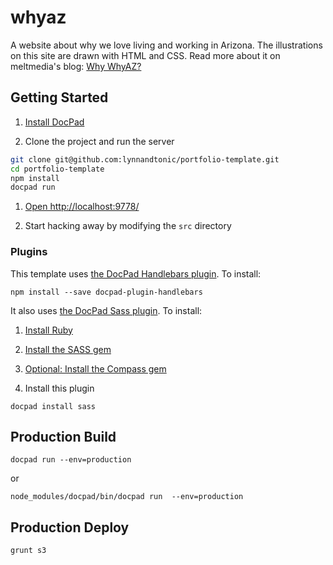 # whyaz

A website about why we love living and working in Arizona. The illustrations on this site are drawn with HTML and CSS. Read more about it on meltmedia's blog: [Why WhyAZ?](http://blog.meltmedia.com/2013/08/why-whyaz/)

## Getting Started

1. [Install DocPad](https://github.com/bevry/docpad)

1. Clone the project and run the server

  ``` bash
  git clone git@github.com:lynnandtonic/portfolio-template.git
  cd portfolio-template
  npm install
  docpad run
  ```

1. [Open http://localhost:9778/](http://localhost:9778/)

1. Start hacking away by modifying the `src` directory

### Plugins

This template uses [the DocPad Handlebars plugin](https://github.com/docpad/docpad-plugin-handlebars). To install:

  ```
  npm install --save docpad-plugin-handlebars
  ```

It also uses [the DocPad Sass plugin](https://github.com/docpad/docpad-plugin-sass). To install:

1. [Install Ruby](http://www.ruby-lang.org/en/downloads/)

1. [Install the SASS gem](http://rubygems.org/gems/sass/)

1. [Optional: Install the Compass gem](http://rubygems.org/gems/compass/)

1. Install this plugin

  ```
  docpad install sass
  ```

## Production Build

    docpad run --env=production

or

    node_modules/docpad/bin/docpad run  --env=production

## Production Deploy

    grunt s3

